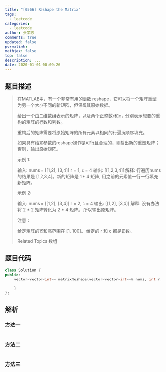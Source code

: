 ```yaml
---
title: "[0566] Reshape the Matrix"
tags:
  - leetcode
categories:
  - leetcode
author: 张学志
comments: true
updated: false
permalink:
mathjax: false
top: false
description: ...
date: 2020-01-01 00:09:26
---
```


## 题目描述

> 在MATLAB中，有一个非常有用的函数 reshape，它可以将一个矩阵重塑为另一个大小不同的新矩阵，但保留其原始数据。 
> 
> 给出一个由二维数组表示的矩阵，以及两个正整数r和c，分别表示想要的重构的矩阵的行数和列数。 
> 
> 重构后的矩阵需要将原始矩阵的所有元素以相同的行遍历顺序填充。 
> 
> 如果具有给定参数的reshape操作是可行且合理的，则输出新的重塑矩阵；否则，输出原始矩阵。 
> 
> 示例 1: 
> 
> 
> 输入: 
> nums = 
> [[1,2],
> [3,4]]
> r = 1, c = 4
> 输出: 
> [[1,2,3,4]]
> 解释:
> 行遍历nums的结果是 [1,2,3,4]。新的矩阵是 1 * 4 矩阵, 用之前的元素值一行一行填充新矩阵。
> 
> 
> 示例 2: 
> 
> 
> 输入: 
> nums = 
> [[1,2],
> [3,4]]
> r = 2, c = 4
> 输出: 
> [[1,2],
> [3,4]]
> 解释:
> 没有办法将 2 * 2 矩阵转化为 2 * 4 矩阵。 所以输出原矩阵。
> 
> 
> 注意： 
> 
> 
> 给定矩阵的宽和高范围在 [1, 100]。 
> 给定的 r 和 c 都是正数。 
> 
> Related Topics 数组

## 题目代码

```cpp
class Solution {
public:
    vector<vector<int>> matrixReshape(vector<vector<int>>& nums, int r, int c) {
        
    }
};
```

## 解析

### 方法一

```cpp

```

### 方法二

```cpp

```

### 方法三

```cpp

```

